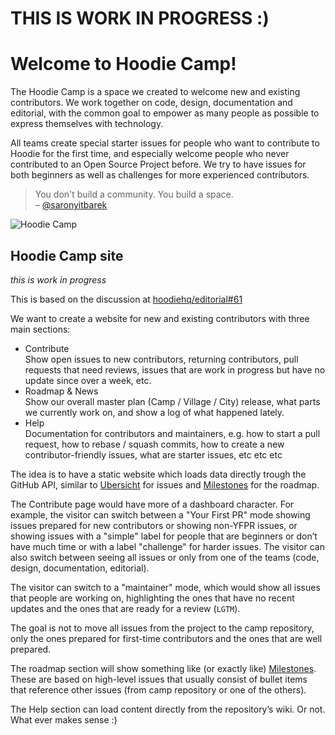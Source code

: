 # THIS IS WORK IN PROGRESS :)

# Welcome to Hoodie Camp!

The Hoodie Camp is a space we created to welcome new and existing contributors.
We work together on code, design, documentation and editorial, with the common
goal to empower as many people as possible to express themselves with technology.

All teams create special starter issues for people who want to contribute to
Hoodie for the first time, and especially welcome people who never contributed
to an Open Source Project before. We try to have issues for both beginners as
well as challenges for more experienced contributors.

> You don't build a community. You build a space.  
> – [@saronyitbarek](https://twitter.com/kwugirl/status/728370365957689344)

![Hoodie Camp](https://hoodiehq.github.io/camp/images/camp.png)

## Hoodie Camp site

_this is work in progress_

This is based on the discussion at [hoodiehq/editorial#61](https://github.com/hoodiehq/editorial/issues/61#update-april-12)

We want to create a website for new and existing contributors with three main
sections:

- Contribute  
  Show open issues to new contributors, returning contributors,
  pull requests that need reviews, issues that are work in progress but have
  no update since over a week, etc.
- Roadmap & News  
  Show our overall master plan (Camp / Village / City) release, what parts we
  currently work on, and show a log of what happened lately.
- Help  
  Documentation for contributors and maintainers, e.g. how to start a pull
  request, how to rebase / squash commits, how to create a new
  contributor-friendly issues, what are starter issues, etc etc etc

The idea is to have a static website which loads data directly trough the
GitHub API, similar to [Ubersicht](http://espy.github.io/ubersicht/#hoodiehq)
for issues and [Milestones](http://gr2m.github.io/milestones/) for the roadmap.

The Contribute page would have more of a dashboard character. For example, the visitor
can switch between a "Your First PR" mode showing issues prepared for new
contributors or showing non-YFPR issues, or showing issues with a "simple"
label for people that are beginners or don’t have much time or with a label
"challenge" for harder issues. The visitor can also switch between seeing all
issues or only from one of the teams (code, design, documentation, editorial).

The visitor can switch to a "maintainer" mode, which would show all issues that
people are working on, highlighting the ones that have no recent updates and
the ones that are ready for a review (`LGTM`).

The goal is not to move all issues from the project to the camp repository, only
the ones prepared for first-time contributors and the ones that are well prepared.

The roadmap section will show something like (or exactly like) [Milestones](http://gr2m.github.io/milestones/).
These are based on high-level issues that usually consist of bullet items that
reference other issues (from camp repository or one of the others).

The Help section can load content directly from the repository’s wiki. Or not.
What ever makes sense :)
